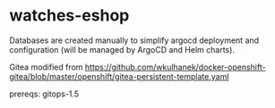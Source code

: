 # watches-eshop

Databases are created manually to simplify argocd deployment and configuration (will be managed by ArgoCD and Helm charts).

Gitea modified from https://github.com/wkulhanek/docker-openshift-gitea/blob/master/openshift/gitea-persistent-template.yaml

prereqs:
gitops-1.5